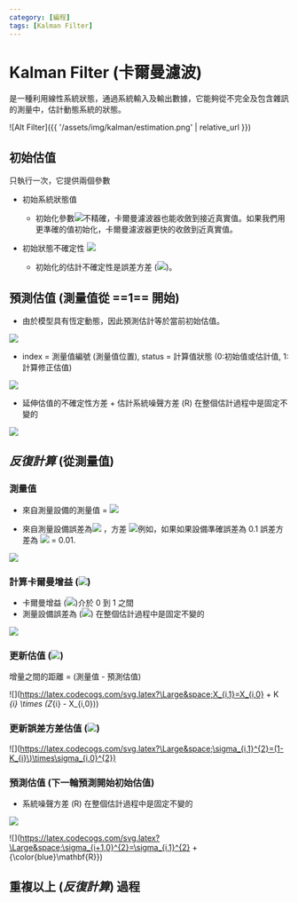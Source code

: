 ```yaml
---
category: [編程]
tags: [Kalman Filter]
---
```


# Kalman Filter (卡爾曼濾波)

是一種利用線性系統狀態，通過系統輸入及輸出數據，它能夠從不完全及包含雜訊的測量中，估計動態系統的狀態。

![Alt Filter]({{ '/assets/img/kalman/estimation.png' | relative_url }})

## 初始估值 

只執行一次，它提供兩個參數
	
- 初始系統狀態值
	- 初始化參數![](https://latex.codecogs.com/svg.latex?\Large&space;X_{0,0})不精確，卡爾曼濾波器也能收斂到接近真實值。如果我們用更準確的值初始化，卡爾曼濾波器更快的收斂到近真實值。

- 初始狀態不確定性 ![](https://latex.codecogs.com/svg.latex?\Large&space;\sigma)
	- 初始化的估計不確定性是誤差方差 (![](https://latex.codecogs.com/svg.latex?\Large&space;\sigma^{2}))。  
	
## 預測估值 (測量值從 ==1== 開始)

 - 由於模型具有恆定動態，因此預測估計等於當前初始估值。
 
![](https://latex.codecogs.com/svg.latex?\Large&space;X_{index,{\color{Red}status}})

 - index = 測量值編號 (測量值位置), status = 計算值狀態 (0:初始值或估計值, 1:計算修正估值)
 
![](https://latex.codecogs.com/svg.latex?\Large&space;X_{i,{\color{Red}0}}=X_{i-1,{\color{Red}0}})
	 
 - 延伸估值的不確定性方差 + 估計系統噪聲方差 (R) 在整個估計過程中是固定不變的

![](https://latex.codecogs.com/svg.latex?\Large&space;\sigma_{i,{\color{Red}0}}^{2}=\sigma_{i-1,{\color{Red}0}}^{2}+{\color{blue}\mathbf{R}})
	 
## *反復計算* (從測量值)

### 測量值

 - 來自測量設備的測量值 = ![](https://latex.codecogs.com/svg.latex?\Large&space;{Z_{i}})

 - 來自測量設備誤差為![](https://latex.codecogs.com/svg.latex?\Large&space;{{\color{blue}\sigma_{r}}}) ，方差  ![](https://latex.codecogs.com/svg.latex?\Large&space;{{\color{blue}\sigma_{r}}^{2}})例如，如果如果設備準確誤差為 0.1 誤差方差為 ![](https://latex.codecogs.com/svg.latex?\Large&space;{0.1^{2}}) = 0.01.
 
![](https://latex.codecogs.com/svg.latex?\Large&space;{Z_{i},{\color{blue}\sigma_{r}}^{2}})
	
### 計算卡爾曼增益 (![](https://latex.codecogs.com/svg.latex?\Large&space;K_{i}))

 - 卡爾曼增益 (![](https://latex.codecogs.com/svg.latex?\Large&space;K_{i}))介於 0 到 1 之間	
 - 測量設備誤差為 (![](https://latex.codecogs.com/svg.latex?\Large&space;{\sigma_{r}})) 在整個估計過程中是固定不變的

![](https://latex.codecogs.com/svg.latex?\Large&space;K_{i}=\frac{\sigma_{i,0}^{2}}{\sigma_{i,0}^{2}+{\color{blue}\sigma_{r}}^{2}})

### 更新估值 (![](https://latex.codecogs.com/svg.latex?\Large&space;X_{i,1}))

增量之間的距離 = (測量值 - 預測估值)

![](https://latex.codecogs.com/svg.latex?\Large&space;X_{i,1}=X_{i,0} + K _{i} \times (Z_{i} - X_{i,0}))
   
   
### 更新誤差方差估值 (![](https://latex.codecogs.com/svg.latex?\Large&space;\sigma_{i,1}^{2}))  

![](https://latex.codecogs.com/svg.latex?\Large&space;\sigma_{i,1}^{2}=(1-K_{i}\)\times\sigma_{i,0}^{2})
   
  
	 
### 預測估值 (下一輪預測開始初始估值)

- 系統噪聲方差 (R) 在整個估計過程中是固定不變的

![](https://latex.codecogs.com/svg.latex?\Large&space;X_{i+1,0}=X_{i,1})


![](https://latex.codecogs.com/svg.latex?\Large&space;\sigma_{i+1,0}^{2}=\sigma_{i,1}^{2} + {\color{blue}\mathbf{R}})

## 重複以上 (*反復計算*) 過程
